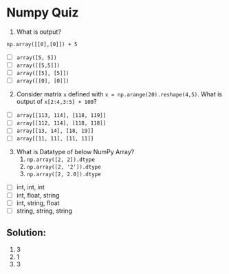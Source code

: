 # Numpy Quiz
1. What is output?

`np.array([[0],[0]]) + 5`
- [ ] `array([5, 5])`
- [ ] `array([[5,5]])`
- [ ] `array([[5], [5]])`
- [ ] `array([[0], [0]])`

2. Consider matrix `x` defined with `x = np.arange(20).reshape(4,5)`. What is output of `x[2:4,3:5] + 100`?

- [ ] `array[[113, 114], [118, 119]]`
- [ ] `array[[112, 114], [118, 118]]`
- [ ] `array[[13, 14], [18, 19]]`
- [ ] `array[[11, 11], [11, 11]]`

3. What is Datatype of below NumPy Array?
    1. `np.array([2, 2]).dtype`
    2. `np.array([2, '2']).dtype`
    3. `np.array([2, 2.0]).dtype`

- [ ] int, int, int
- [ ] int, float, string
- [ ] int, string, float
- [ ] string, string, string

## Solution:
1. 3
2. 1
3. 3